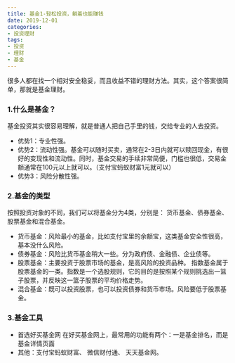 ```yaml
---
title: 基金1-轻松投资，躺着也能赚钱
date: 2019-12-01
categories: 
- 投资理财
tags: 
- 投资
- 理财
- 基金
---
```


很多人都在找一个相对安全稳妥，而且收益不错的理财方法。其实，这个答案很简单，那就是基金理财。
### 1.什么是基金？
基金投资其实很容易理解，就是普通人把自己手里的钱，交给专业的人去投资。
- 优势1：专业性强。
- 优势2：流动性强。基金可以随时买卖，通常在2-3日内就可以赎回现金，有很好的变现性和流动性。同时，基金交易的手续非常简便，门槛也很低，交易金额通常在100元以上就可以。（支付宝蚂蚁财富1元就可以）
- 优势3：风险分散性强。

### 2.基金的类型
按照投资对象的不同，我们可以将基金分为4类，分别是：
货币基金、债券基金、股票基金和混合基金。
- 货币基金：风险最小的基金，比如支付宝里的余额宝，这类基金安全性很高，基本没什么风险。
- 债券基金：风险比货币基金稍大一些。分为政府债、金融债、企业债等。
- 股票基金：主要投资于股票市场的基金，是高风险的投资品种。
     指数基金属于股票基金的一类。指数是一个选股规则，它的目的是按照某个规则挑选出一篮子股票，并反映这一篮子股票的平均价格走势。
- 混合基金：既可以投资股票，也可以投资债券和货币市场。风险要低于股票基金。

### 3.基金工具
- 首选好买基金网
在好买基金网上，最常用的功能有两个：一是基金排名，而是基金详情页面
- 其他：支付宝蚂蚁财富、 微信财付通、 天天基金网。
